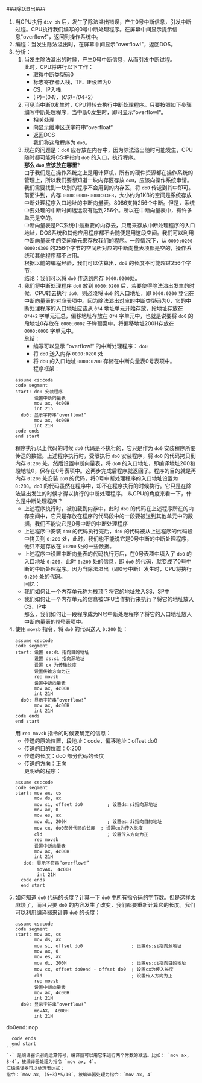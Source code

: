 ###除0溢出###      
1.  当CPU执行 `div bh` 后，发生了除法溢出错误，产生0号中断信息，引发中断过程。CPU执行我们编写的0号中断处理程序。在屏幕中间显示提示信息"overflow!"，返回到操作系统中。     
2.  编程：当发生除法溢出时，在屏幕中间显示"overflow!"，返回DOS。      
3.  分析：      
    1.  当发生除法溢出的时候，产生0号中断信息，从而引发中断过程。   
        此时，CPU将进行以下工作：   
        + 取得中断类型码0   
        + 标志寄存器入栈，TF、IF设置为0   
        + CS、IP入栈      
        + (IP)=(0*4)，(CS)=(0*4+2)      
    2.  可见当中断0发生时，CPU将转去执行中断处理程序。只要按照如下步骤编写中断处理程序，当中断0发生时，即可显示”overflow!“。    
        + 相关处理      
        + 向显示缓冲区送字符串”overfloat“   
        + 返回DOS     
        我们称这段程序为 `do0`。    
    3.  现在的问题是：`do0` 应存放在内存中，因为除法溢出随时可能发生，CPU随时都可能将CS:IP指向 `do0` 的入口，执行程序。     
    __那么 `do0` 应该放在哪里__?        
    由于我们是在操作系统之上是用计算机，所有的硬件资源都在操作系统的管理上，所以我们要想知道一块内存区存放 `do0`，应该向操作系统申请。    
    我们需要找到一块别的程序不会用到的内存区，将 `do0` 传送到其中即可。    
    前面讲到，内存 `0000:0000-0000:03E8`，大小约为1KB的空间是系统存放中断处理程序入口地址的中断向量表。8086支持256个中断。但是，系统中要处理的中断时间远远没有达到256个。所以在中断向量表中，有许多单元是空的。      
    中断向量表是PC系统中最重要的内存去，只用来存放中断处理程序的入口地址，DOS系统和其他应用程序都不会随便是用这段空间。我们可以利用中断向量表中的空间单元来存放我们的程序。一般情况下，从 `0000:0200-0000:0300` 的256个字节的空间所对应的中断向量表项都是空的，操作系统和其他程序都不占用。        
    根据以前的编程经验，我们可以估算出，`do0` 的长度不可能超过256个字节。      
    结论：我们可以将 `do0` 传送到内存 `0000:0200`处。     
    4.  我们将中断处理程序 `do0` 放到 `0000:0200` 后，若要使得除法溢出发生的时候，CPU转去执行 `do0`，则必须将 `do0` 的入口地址，即 `0000:0200` 登记在中断向量表的对应表项中。因为除法溢出对应的中断类型码为0，它的中断处理程序的入口地址应该从 `0*4` 地址单元开始存放，段地址存放在 `0*4+2` 字单元汇总，偏移地址存放在 `0*4` 字单元中，也就是说要将 `do0` 的段地址0存放在 `0000:0002` 子弹预案中，将偏移地址200H存放在 `0000:0000` 字单元中。        
    总结：    
        + 编写可以显示 ”overflow!“ 的中断处理程序： `do0`   
        + 将 `do0` 送入内存 `0000:0200` 处      
        + 将 `do0` 的入口地址 `0000:0200` 存储在中断向量表0号表项中。      
    程序框架：      
    ```
    assume cs:code
    code segment
    start: do0 安装程序
           设置中断向量表
           mov ax, 4c00H
           int 21h
      do0: 显示字符串"overflow!"
           mov ax, 4c00H
           int 21H
    code ends
    end start
    ```
    程序执行以上代码的时候 `do0` 代码是不执行的，它只是作为 `do0` 安装程序所要传送的数据。上述程序执行时，受限执行 `do0` 安装程序，将 `do0` 的代码拷贝到内存 `0:200` 处，然后设置中断向量表，将 `do0` 的入口地址，即编译地址200和段地址0，保存在0号表项中。这两步完成后程序就返回了。程序的目的就是再内存 `0:200` 处安装 `do0` 的代码，将0号中断处理程序的入口地址设置为 `0:200`。`do0` 的代码虽然在程序中，却不在程序执行的时候执行。它只是在除法溢出发生的时候才得以执行的中断处理程序。    从CPU的角度来看一下，什么是中断处理程序？   
    + 上述程序执行时，被加载到内存中，此时 `do0` 的代码在上述程序所在的内存空间中，它只是存放在程序的代码段中的一段要被送到其他单元中的数据，我们不能说它是0号中断的中断处理程序       
    + 上述程序中安装 `do0` 的代码执行完后，`do0` 的代码被从上述程序的代码段中拷贝到 `0:200` 处，此时，我们也不能说它是0号中断的中断处理程序，他只不是存放在 `0:200` 处的一些数据。     
    + 上述程序中设置中断向量表的代码执行万后，在0号表项中填入了 `do0` 的入口地址 `0:200`，此时 `0:200` 处的信息，即 `do0` 的代码，就变成了0号中断的中断处理程序。因为当除法溢出（即0号中断）发生时，CPU将执行 `0:200` 处的代码。      
    回忆：      
    + 我们如何让一个内存单元称为栈顶？将它的地址放入SS、SP中    
    + 我们如何让一个内存单元的信息被CPU当作执行来执行？将它的地址放入CS、IP中      
    那么，我们如何让一段程序成为N号中断处理程序？将它的入口地址放入中断向量表的N号表项中。     
4.  使用 `movsb` 指令，将 `do0` 的代码送入 `0:200` 处：     
    ```
    assume cs:code
    code segment
    start: 设置 es:di 指向目的地址
           设置 ds:si 指向源地址
           设置 cx 为传输长度
           设置传输方向为正
           rep movsb
           设置中断向量表
           mov ax, 4c00H
           int 21H
      do0: 显示字符串“overflow!”
           mov ax, 4c00H
           int 21H
    code ends
    end start
    ```
    用 `rep movsb` 指令的时候要确定的信息：     
    + 传送的原始位置，段地址：code，偏移地址：offset do0    
    + 传送的目的位置：0:200     
    + 传送的长度：do0 部分代码的长度      
    + 传送的方向：正向      
    更明确的程序：      
    ```
    assume cs:code
    code segment
    start: mov ax, cs
           mov ds, ax
           mov si, offset do0         ; 设置ds:si指向源地址
           mov ax, 0
           mov es, ax
           mov di, 200H               ; 设置es:di指向目的地址
           mov cx, do0部分代码的长度  ; 设置cx为传入长度
           cld                        ; 设置传入方向为正
           rep movsb
           设置中断向量表
           mov ax, 4c00H
           int 21H
       do0: 显示字符串“overflow!”
            movAX， 4c00H
            int 21H
      code ends
      end start
    ```
5.  如何知道 `do0` 代码的长度？计算一下 `do0` 中所有指令码的字节数。但是这样太麻烦了，而且只要 `do0` 的内容发生了改变，我们都要重新计算它的长度。我们可以利用编译器来计算 `do0` 的长度：     
    ```
    assume cs:code
    code segment
    start: mov ax, cs
           mov ds, ax
           mov si, offset do0                  ; 设置ds:si指向源地址
           mov ax, 0
           mov es, ax
           mov di, 200H                        ; 设置es:di指向目的地址
           mov cx, offset do0end - offset do0  ; 设置cx为传入长度
           cld                                 ; 设置传入方向为正
           rep movsb
           设置中断向量表
           mov ax, 4c00H
           int 21H
      do0: 显示字符串“overflow!”
           movAX， 4c00H
           int 21H
   do0end: nop

      code ends
      end start
    ```
    `-` 是编译器识别的运算符号，编译器可以用它来进行两个常数的减法。比如： `mov ax, 8-4`，被编译器处理为指令 `mov ax, 4`。      
    汇编编译器可以处理表达式：      
    指令：`mov ax, (5+3)*5/10`，被编译器处理为指令：`mov ax, 4`   
